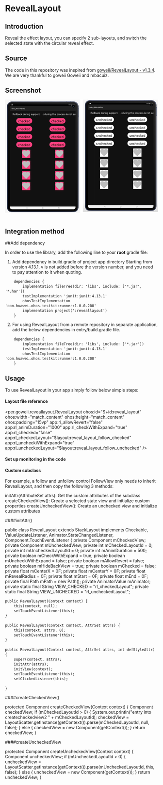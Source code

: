 # RevealLayout

## Introduction

Reveal the effect layout, you can specify 2 sub-layouts, and switch the selected state with the circular reveal effect.

## Source

The code in this repository was inspired from [goweii/RevealLayout - v1.3.4](https://github.com/goweii/RevealLayout). 
We are very thankful to goweii Goweii and mbacuiz.

## Screenshot

![Layout_ability_main](Images/RevealLayoutDemoImage.png)
&nbsp;&nbsp;&nbsp;&nbsp;&nbsp;&nbsp;&nbsp;&nbsp;&nbsp;&nbsp;&nbsp;&nbsp;&nbsp;&nbsp;&nbsp;&nbsp;

## Integration method

##Add dependency

In order to use the library, add the following line to your **root** gradle file:


1. Add dependency in build.gradle of project app directory
Starting from version 4.13.1, v is not added before the version number, and you need to pay attention to it when 
quoting.
```
    dependencies {
        implementation fileTree(dir: 'libs', include: ['*.jar', '*.har'])
        testImplementation 'junit:junit:4.13.1'
        ohosTestImplementation 'com.huawei.ohos.testkit:runner:1.0.0.200'
        implementation project(':reveallayout')
    }
```
2. For using RevealLayout from a remote repository in separate application, add the below dependencies in 
entry/build.gradle file.
```
    dependencies {
        implementation fileTree(dir: 'libs', include: ['*.jar'])
        testImplementation 'junit:junit:4.13.1'
        ohosTestImplementation 'com.huawei.ohos.testkit:runner:1.0.0.200'
    }
``` 

## Usage

To use RevealLayout in your app simply follow below simple steps:

#### Layout file reference

<per.goweii.reveallayout.RevealLayout
                ohos:id="$+id:reveal_layout"
                ohos:width="match_content"
                ohos:height="match_content"
                ohos:padding="15vp"
                app:rl_allowRevert="false"
                app:rl_animDuration="1000"
                app:rl_checkWithExpand="true"
                app:rl_checked="false"
                app:rl_checkedLayout="$layout:reveal_layout_follow_checked"
                app:rl_uncheckWithExpand="true"
                app:rl_uncheckedLayout="$layout:reveal_layout_follow_unchecked" />

#### Set up monitoring in the code

#### Custom subclass

For example, a follow and unfollow control FollowView only needs to inherit RevealLayout, and then copy the following 
3 methods:

initAttr(AttributeSet attrs): Get the custom attributes of the subclass
createCheckedView(): Create a selected state view and initialize custom properties
createUncheckedView(): Create an unchecked view and initialize custom attributes

####initAttr()

public class RevealLayout extends StackLayout implements Checkable, ValueUpdateListener, Animator.StateChangedListener,
        Component.TouchEventListener {
    private Component mCheckedView;
    private Component mUncheckedView;
    private int mCheckedLayoutId = 0;
    private int mUncheckedLayoutId = 0;
    private int mAnimDuration = 500;
    private boolean mCheckWithExpand = true;
    private boolean mUncheckWithExpand = false;
    private boolean mAllowRevert = false;
    private boolean mHideBackView = true;
    private boolean mChecked = false;
    private float mCenterX = 0F;
    private float mCenterY = 0F;
    private float mRevealRadius = 0F;
    private float mStart = 0F;
    private float mEnd = 0F;
    private final Path mPath = new Path();
    private AnimatorValue mAnimator;
    private static final String VIEW_CHECKED = "rl_checkedLayout";
    private static final String VIEW_UNCHECKED = "rl_uncheckedLayout";

    public RevealLayout(Context context) {
        this(context, null);
        setTouchEventListener(this);
    }

    public RevealLayout(Context context, AttrSet attrs) {
        this(context, attrs, 0);
        setTouchEventListener(this);
    }

    public RevealLayout(Context context, AttrSet attrs, int defStyleAttr) {
        super(context, attrs);
        initAttr(attrs);
        initView(context);
        setTouchEventListener(this);
        setClickedListener(this);

    }

####createCheckedView()

protected Component createCheckedView(Context context) {
        Component checkedView;
        if (mCheckedLayoutId > 0) {
            System.out.println("entry into createcheckedview2 " + mCheckedLayoutId);
            checkedView = LayoutScatter.getInstance(getContext()).parse(mCheckedLayoutId, null, false);
        } else {
            checkedView = new Component(getContext());
        }
        return checkedView;
    }

####createUncheckedView

protected Component createUncheckedView(Context context) {
        Component uncheckedView;
        if (mUncheckedLayoutId > 0) {
            uncheckedView = LayoutScatter.getInstance(getContext()).parse(mUncheckedLayoutId, this,
                    false);
        } else {
            uncheckedView = new Component(getContext());
        }
        return uncheckedView;
    }
